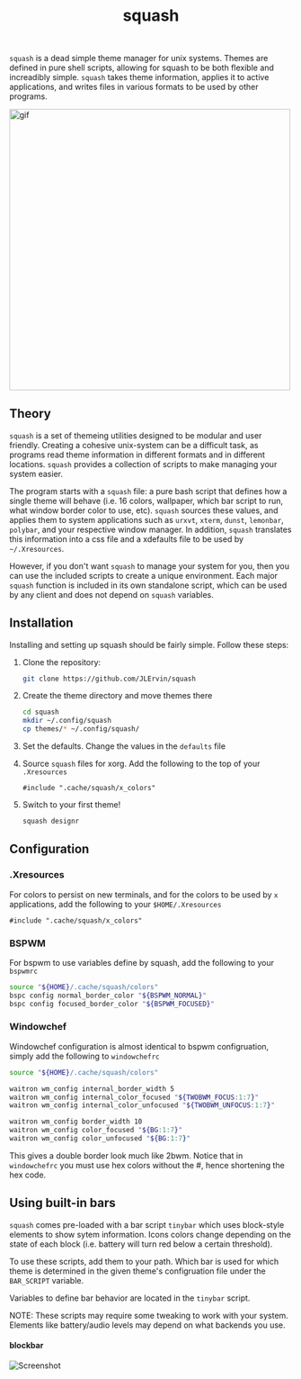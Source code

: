<div align='center'>
    <h1>squash</h1><br>
</div>

`squash` is a dead simple theme manager for unix systems.
Themes are defined in pure shell scripts, allowing for squash to be both flexible and increadibly simple. 
`squash` takes theme information, applies it to active applications,
and writes files in various formats to be used by other programs. 

<img src="https://imgur.com/zmk2y1m.gif" alt="gif" align="center" width="500px">

## Theory

`squash` is a set of themeing utilities designed to be modular and user friendly.
Creating a cohesive unix-system can be a difficult task, as programs read theme 
information in different formats and in different locations.
`squash` provides a collection of scripts to make managing your system easier. 

The program starts with a `squash` file: a pure bash script that defines how a single
theme will behave (i.e. 16 colors, wallpaper, which bar script to run, what window border color
to use, etc). `squash` sources these values, and applies them to system applications such as `urxvt`, 
`xterm`, `dunst`, `lemonbar`, `polybar`, and your respective window manager. 
In addition, `squash` translates this information into a css file and a xdefaults file to be used
by `~/.Xresources`. 

However, if you don't want `squash` to manage your system for you, then you can use the included
scripts to create a unique environment. Each major `squash` function is included in its own
standalone script, which can be used by any client and does not depend on `squash` variables. 

## Installation

Installing and setting up squash should be fairly simple. Follow these steps:

1) Clone the repository:
    ```bash
    git clone https://github.com/JLErvin/squash
    ```

2) Create the theme directory and move themes there
    ```bash
    cd squash
    mkdir ~/.config/squash
    cp themes/* ~/.config/squash/
    ```

3) Set the defaults. Change the values in the `defaults` file

4) Source `squash` files for xorg. Add the following to the top of your `.Xresources`
    ```xdefaults
    #include ".cache/squash/x_colors"
    ```

5) Switch to your first theme!
    ```bash
    squash designr
    ```

## Configuration

### .Xresources

For colors to persist on new terminals, and for the colors to be used by `x` applications, 
add the following to your `$HOME/.Xresources`

```xdefaults
#include ".cache/squash/x_colors"
```

### BSPWM

For bspwm to use variables define by squash, add the following to your `bspwmrc`

```bash
source "${HOME}/.cache/squash/colors"
bspc config normal_border_color "${BSPWM_NORMAL}"
bspc config focused_border_color "${BSPWM_FOCUSED}"
```

### Windowchef

Windowchef configuration is almost identical to bspwm configruation, 
simply add the following to `windowchefrc`

```bash
source "${HOME}/.cache/squash/colors"

waitron wm_config internal_border_width 5 
waitron wm_config internal_color_focused "${TWOBWM_FOCUS:1:7}"
waitron wm_config internal_color_unfocused "${TWOBWM_UNFOCUS:1:7}"

waitron wm_config border_width 10
waitron wm_config color_focused "${BG:1:7}"
waitron wm_config color_unfocused "${BG:1:7}" 
```

This gives a double border look much like 2bwm.
Notice that in `windowchefrc` you must use hex colors
without the #, hence shortening the hex code. 

## Using built-in bars

`squash` comes pre-loaded with a bar script `tinybar` which uses block-style elements to show sytem information. 
Icons colors change depending on the state of each block (i.e. battery will turn red below a certain threshold). 

To use these scripts, add them to your path. Which bar is used for which theme is determined 
in the given theme's configruation file under the `BAR_SCRIPT` variable.

Variables to define bar behavior are located in the `tinybar` script. 

NOTE: These scripts may require some tweaking to work with your system. Elements like battery/audio levels
may depend on what backends you use. 

#### blockbar
![Screenshot](https://i.imgur.com/aic9jPm.png)
